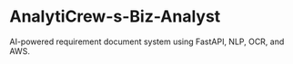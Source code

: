# AnalytiCrew-s-Biz-Analyst
AI-powered requirement document system using FastAPI, NLP, OCR, and AWS.
